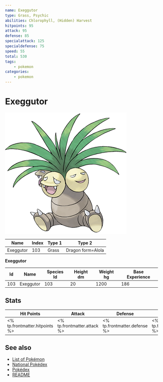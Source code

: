 ```yaml
---
name: Exeggutor
type: Grass, Psychic
abilities: Chlorophyll, (Hidden) Harvest
hitpoints: 95
attack: 95
defense: 85
specialattack: 125
specialdefense: 75
speed: 55
total: 530
tags:
    - pokemon
categories:
    - pokemon
---
```


# Exeggutor


![Exeggutor](images/103.png)

| **Name** | **Index** | **Type 1** | **Type 2** |
|----|----|----|----|
| Exeggutor | 103 | Grass | Dragon form=Alola  |

**Exeggutor** 




| **Id** | **Name** | **Species Id** | **Height dm** | **Weight hg** | **Base Experience** |
|--------|----------|----------------|------------|------------|---------------------|
| 103 | Exeggutor | 103 | 20 | 1200 | 186 |



## Stats

| **Hit Points** | **Attack** | **Defense** | **Special Attack** | **Special Defense** | **Speed** | **Total** |
|----------------|------------|-------------|--------------------|---------------------|-----------|-----------|
| <% tp.frontmatter.hitpoints %> | <% tp.frontmatter.attack %> | <% tp.frontmatter.defense %> | <% tp.frontmatter.specialattack %> | <% tp.frontmatter.specialdefense %> | <% tp.frontmatter.speed %> | <% tp.frontmatter.total %> |

## See also

- [List of Pokémon](../pokemon.md)
- [National Pokédex](../national_pokedex.md)
- [Pokédex](../pokedex.md)
- [README](../README.md)
